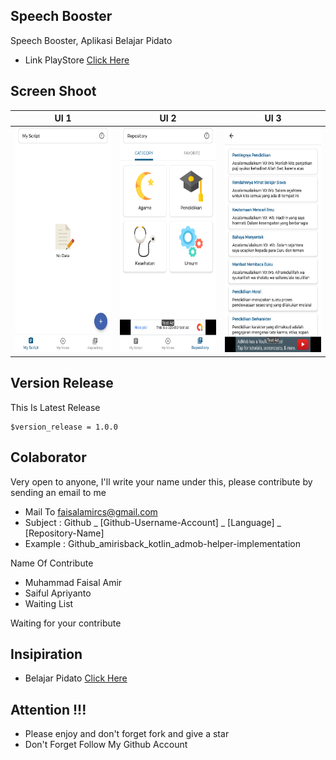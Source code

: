 ## Speech Booster
Speech Booster, Aplikasi Belajar Pidato
- Link PlayStore [Click Here](https://play.google.com/store/apps/details?id=com.frogobox.speechbooster)

## Screen Shoot

| UI 1 | UI 2 | UI 3 |
|:----:|:----:|:----:|
|<span align="center"><img width="200px" height="360px" src="docs/image/ss_1.png"></span> | <span align="center"><img width="200px" height="360px" src="docs/image/ss_2.png"></span> | <span align="center"><img width="200px" height="360px" src="docs/image/ss_3.png"></span> |

## Version Release
This Is Latest Release

    $version_release = 1.0.0

## Colaborator
Very open to anyone, I'll write your name under this, please contribute by sending an email to me

- Mail To faisalamircs@gmail.com
- Subject : Github _ [Github-Username-Account] _ [Language] _ [Repository-Name]
- Example : Github_amirisback_kotlin_admob-helper-implementation

Name Of Contribute
- Muhammad Faisal Amir
- Saiful Apriyanto
- Waiting List

Waiting for your contribute

## Insipiration
- Belajar Pidato [Click Here](https://play.google.com/store/apps/details?id=org.d3ifcool.belajarpidato)

## Attention !!!
- Please enjoy and don't forget fork and give a star
- Don't Forget Follow My Github Account
